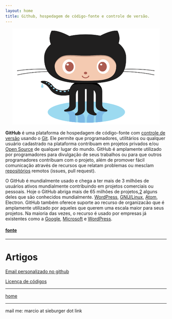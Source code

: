 ```yaml
---
layout: home
title: Github, hospedagem de código-fonte e controle de versão.
---
```



<p align="center">
  <img width="460" height="300" src="/assets/Octocat.png">
</p>

__GitHub__ é uma plataforma de hospedagem de código-fonte com [controle de versão](https://pt.wikipedia.org/wiki/Sistema_de_controle_de_vers%C3%B5es) usando o [Git](https://pt.wikipedia.org/wiki/Git). Ele permite que programadores, utilitários ou qualquer usuário cadastrado na plataforma contribuam em projetos privados e/ou [Open Source](https://pt.wikipedia.org/wiki/Open-source) de qualquer lugar do mundo. GitHub é amplamente utilizado por programadores para divulgação de seus trabalhos ou para que outros programadores contribuam com o projeto, além de promover fácil comunicação através de recursos que relatam problemas ou mesclam [repositórios](https://pt.wikipedia.org/wiki/Reposit%C3%B3rio) remotos (issues, pull request).

O GitHub é mundialmente usado e chega a ter mais de 3 milhões de usuários ativos mundialmente contribuindo em projetos comerciais ou pessoais. Hoje o GitHub abriga mais de 65 milhões de projetos,[2](https://pt.wikipedia.org/wiki/GitHub#cite_note-about-github-2) alguns deles que são conhecidos mundialmente. [WordPress](https://pt.wikipedia.org/wiki/WordPress.com), [GNU/Linux](https://pt.wikipedia.org/wiki/GNU/Linux), [Atom](https://pt.wikipedia.org/wiki/Atom), Electron. GitHub também oferece suporte ao recurso de organizacão que é amplamente utilizado por aqueles que querem uma escala maior para seus projetos. Na maioria das vezes, o recurso é usado por empresas já existentes como a [Google](https://pt.wikipedia.org/wiki/Google), [Microsoft](https://pt.wikipedia.org/wiki/Microsoft) e [WordPress](https://pt.wikipedia.org/wiki/WordPress.com).

#### [fonte](https://pt.wikipedia.org/wiki/GitHub)

***
# Artigos

[Email personalizado no github](../github/custom-email.html)
<br>

[Licença de códigos](../github/licencing.html)
<br>

***
[home](../)

***
mail me: marcio at sieburger dot link
